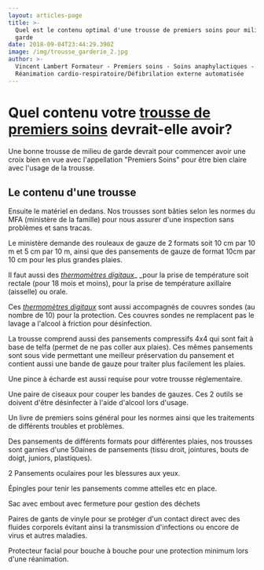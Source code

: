 ```yaml
---
layout: articles-page
title: >-
  Quel est le contenu optimal d'une trousse de premiers soins pour milieux de
  garde
date: 2018-09-04T23:44:29.390Z
image: /img/trousse_garderie_2.jpg
author: >-
  Vincent Lambert Formateur - Premiers soins - Soins anaphylactiques -
  Réanimation cardio-respiratoire/Défibrilation externe automatisée
---
```

# Quel contenu votre [**trousse de premiers soins**](http://lambertrcr.com/materiel-de-premiers-soins/trousse-premiers-soins-garderie-cpe) devrait-elle avoir?

Une bonne trousse de milieu de garde devrait pour commencer avoir une croix bien en vue avec l'appellation "Premiers Soins" pour être bien claire avec l'usage de la trousse.

## Le contenu d'une trousse

 Ensuite le matériel en dedans. Nos trousses sont bâties selon les normes du MFA (ministère de la famille) pour nous assurer d'une inspection sans problèmes et sans tracas.

Le ministère demande des rouleaux de gauze de 2 formats soit 10 cm par 10 m et 5 cm par 10 m, ainsi que des pansements de gauze de format 10cm par 10 cm pour les plus grandes plaies. 

Il faut aussi des [_thermomètres digitaux_](http://lambertrcr.com/mat%C3%A9riel-de-premiers-soins/thermometres-digitaux)_ _pour la prise de température soit rectale (pour 18 mois et moins), pour la prise de température axillaire (aisselle) ou orale. 

Ces [_thermomètres digitaux_](http://lambertrcr.com/mat%C3%A9riel-de-premiers-soins/thermometres-digitaux) sont aussi accompagnés de couvres sondes (au nombre de 10) pour la protection. Ces couvres sondes ne remplacent pas le lavage a l'alcool à friction pour désinfection. 

La trousse comprend aussi des pansements compressifs 4x4 qui sont fait à base de telfa (permet de ne pas coller aux plaies). Ces mêmes pansements sont sous vide permettant une meilleur préservation du pansement et contient aussi une bande de gauze pour traiter plus facilement les plaies.

Une pince à écharde est aussi requise pour votre trousse réglementaire.

Une paire de ciseaux pour couper les bandes de gauzes. Ces 2 outils se doivent d'être désinfecter à l'aide d'alcool lors d'usage.

Un livre de premiers soins général pour les normes ainsi que les traitements de différents troubles et problèmes.

Des pansements de différents formats pour différentes plaies, nos trousses sont garnies d'une 50aines de pansements (tissu droit, jointures, bouts de doigt, juniors, plastiques).

 2 Pansements oculaires pour les blessures aux yeux. 

Épingles pour tenir les pansements comme attelles etc en place.

Sac avec embout avec fermeture pour gestion des déchets

Paires de gants de vinyle pour se protéger d'un contact direct avec des fluides corporels évitant ainsi la transmission d'infections ou encore de virus et autres maladies. 

Protecteur facial pour bouche à bouche pour une protection minimum lors d'une réanimation.
